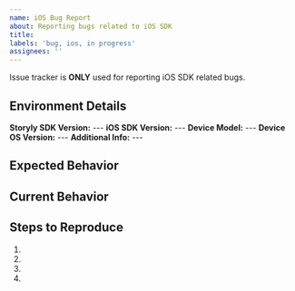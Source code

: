 ```yaml
---
name: iOS Bug Report
about: Reporting bugs related to iOS SDK
title:
labels: 'bug, ios, in progress'
assignees: ''
---
```


Issue tracker is **ONLY** used for reporting iOS SDK related bugs.

<!--- Provide a general summary of the issue in the Title above -->

<!--- How has this issue affected you? What are you trying to accomplish? -->

<!--- Provide used Storyly SDK version, iOS SDK version, device information with os details -->
## Environment Details
**Storyly SDK Version:** ---
**iOS SDK Version:** ---
**Device Model:** ---
**Device OS Version:** ---
**Additional Info:** ---

## Expected Behavior
<!--- Tell us what should happen -->

## Current Behavior
<!--- Tell us what happens instead of the expected behavior -->

## Steps to Reproduce
<!--- Provide a link to a live example, or images, videos that show the issue, or an unambiguous set of steps to -->
<!--- reproduce this bug. Include code to reproduce, if relevant -->
1.
2.
3.
4.
